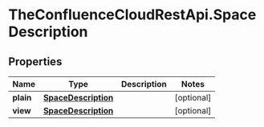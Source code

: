 # TheConfluenceCloudRestApi.SpaceDescription

## Properties
Name | Type | Description | Notes
------------ | ------------- | ------------- | -------------
**plain** | [**SpaceDescription**](SpaceDescription.md) |  | [optional] 
**view** | [**SpaceDescription**](SpaceDescription.md) |  | [optional] 
